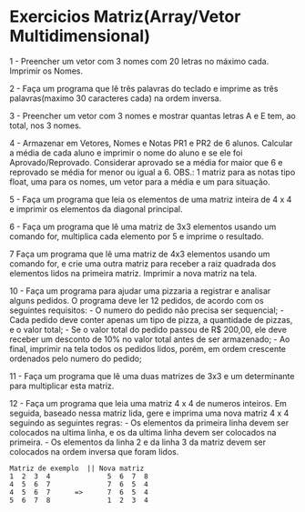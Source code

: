 # Exercicios Matriz(Array/Vetor Multidimensional)

1 - Preencher um vetor com 3 nomes com 20 letras no máximo cada. Imprimir os Nomes.

2 - Faça um programa que lê três palavras do teclado e imprime as três palavras(maximo 30 caracteres cada) na ordem
inversa.

3 - Preencher um vetor com 3 nomes e mostrar quantas letras A e E tem, ao total, nos 3 nomes.

4 - Armazenar em Vetores, Nomes e Notas PR1 e PR2 de 6 alunos. Calcular a média de cada aluno e imprimir o nome do aluno e se ele foi Aprovado/Reprovado. Considerar aprovado se a média for maior que 6 e reprovado se média for menor ou igual a 6. OBS.: 1 matriz para as notas tipo float, uma para os nomes, um vetor para a média e um para situação.

5 - Faça um programa que leia os elementos de uma matriz inteira de 4 x 4 e imprimir os elementos da diagonal principal.

6 - Faça um programa que lê uma matriz de 3x3 elementos usando um comando for, multiplica cada elemento por 5 e imprime o resultado.

7 Faça um programa que lê uma matriz de 4x3 elementos usando um comando for, e crie uma outra matriz para receber a raiz quadrada dos elementos lidos na primeira matriz. Imprimir a nova matriz na tela. 




10 - Faça um programa para ajudar uma pizzaria a registrar e analisar alguns pedidos. O programa deve ler 12 pedidos, de acordo com os seguintes requisitos: 
    - O numero do pedido não precisa ser sequencial;
    - Cada pedido deve conter apenas um tipo de pizza, a quantidade de pizzas, e o valor total;
    - Se o valor total do pedido passou de R$ 200,00, ele deve receber um desconto de 10% no valor total antes de ser armazenado;
    - Ao final, imprimir na tela todos os pedidos lidos, porém, em ordem crescente ordenados pelo numero do pedido;
    



11 - Faça um programa que lê uma duas matrizes de 3x3 e um determinante para multiplicar esta matriz.


12 - Faça um programa que leia uma matriz 4 x 4 de numeros inteiros. Em seguida, baseado nessa matriz lida, gere e imprima uma nova matriz 4 x 4 seguindo as seguintes regras: 
    - Os elementos da primeira linha devem ser colocados na ultima linha, e os da ultima linha devem ser colocados na primeira.
    - Os elementos da linha 2 e da linha 3 da matriz devem ser colocados na ordem inversa que foram lidos. 

    Matriz de exemplo  || Nova matriz
    1  2  3  4              5  6  7  8 
    4  5  6  7              7  6  5  4 
    4  5  6  7      =>      7  6  5  4    
    5  6  7  8              1  2  3  4







